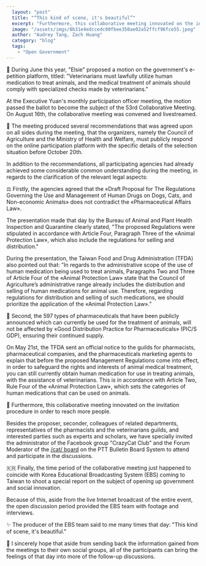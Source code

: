 ```yaml
---
  layout: "post"
  title: "“This kind of scene, it's beautiful”"
  excerpt: "Furthermore, this collaborative meeting innovated on the invitation procedure in order to reach more people."
  image: "/assets/imgs/8b31e4edccedc00fbee350ae02a52ffcf96fce55.jpeg"
  author: "Audrey Tang, Zach Huang"
  category: "blog"
  tags: 
    - "Open Government"
---
```


🙋 During June this year, "Elsie" proposed a motion on the government's e-petition platform, titled: "Veterinarians must lawfully utilize human medication to treat animals, and the medical treatment of animals should comply with specialized checks made by veterinarians."

At the Executive Yuan's monthly participation officer meeting, the motion passed the ballot to become the subject of the 53rd Collaborative Meeting. On August 16th, the collaborative meeting was convened and livestreamed.

🤝 The meeting produced several recommendations that was agreed upon on all sides during the meeting, that the organizers, namely the Council of Agriculture and the Ministry of Health and Welfare, must publicly respond on the online participation platform with the specific details of the selection situation before October 20th.

In addition to the recommendations, all participating agencies had already achieved some considerable common understanding during the meeting, in regards to the clarification of the relevant legal aspects:

⚖️ Firstly, the agencies agreed that the «Draft Proposal for The Regulations Governing the Use and Management of Human Drugs on Dogs, Cats, and Non-economic Animals» does not contradict the «Pharmaceutical Affairs Law».

The presentation made that day by the Bureau of Animal and Plant Health Inspection and Quarantine clearly stated, "The proposed Regulations were stipulated in accordance with Article Four, Paragraph Three of the «Animal Protection Law», which also include the regulations for selling and distribution."

During the presentation, the Taiwan Food and Drug Administration (TFDA) also pointed out that: "In regards to the administrative scope of the use of human medication being used to treat animals, Paragraphs Two and Three of Article Four of the «Animal Protection Law» state that the Council of Agriculture’s administrative range already includes the distribution and selling of human medications for animal use. Therefore, regarding regulations for distribution and selling of such medications, we should prioritize the application of the «Animal Protection Law».”

💊 Second, the 597 types of pharmaceuticals that have been publicly announced which can currently be used for the treatment of animals, will not be affected by «Good Distribution Practice for Pharmaceuticals» (PIC/S GDP), ensuring their continued supply.

On May 21st, the TFDA sent an official notice to the guilds for pharmacists, pharmaceutical companies, and the pharmaceuticals marketing agents to explain that before the proposed Management Regulations come into effect, in order to safeguard the rights and interests of animal medical treatment, you can still currently obtain human medication for use in treating animals, with the assistance of veterinarians. This is in accordance with Article Two, Rule Four of the «Animal Protection Law», which sets the categories of human medications that can be used on animals.

📲 Furthermore, this collaborative meeting innovated on the invitation procedure in order to reach more people.

Besides the proposer, seconder, colleagues of related departments, representatives of the pharmacists and the veterinarians guilds, and interested parties such as experts and scholars, we have specially invited the administrator of the Facebook group "CrazyCat Club" and the Forum Moderator of the [/cat/ board](https://www.ptt.cc/bbs/cat/) on the PTT Bulletin Board System to attend and participate in the discussions.

🇰🇷 Finally, the time period of the collaborative meeting just happened to coincide with Korea Educational Broadcasting System (EBS) coming to Taiwan to shoot a special report on the subject of opening up government and social innovation.

Because of this, aside from the live Internet broadcast of the entire event, the open discussion period provided the EBS team with footage and interviews.

✨ The producer of the EBS team said to me many times that day: "This kind of scene, it's beautiful."

🌈 I sincerely hope that aside from sending back the information gained from the meetings to their own social groups, all of the participants can bring the feelings of that day into more of the follow-up discussions.
